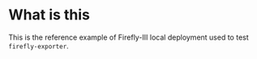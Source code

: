 # What is this

This is the reference example of Firefly-III local deployment used to test `firefly-exporter`.
